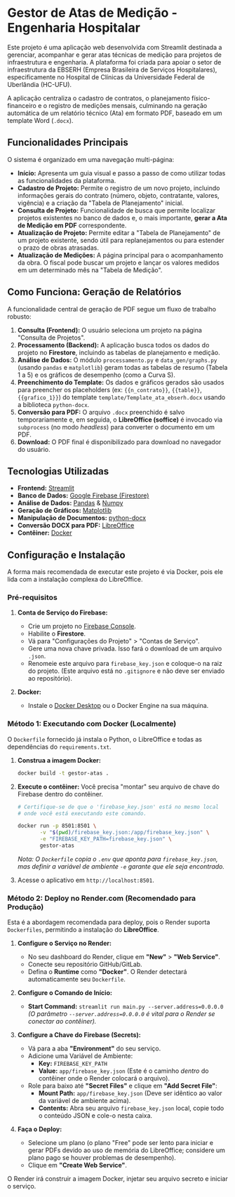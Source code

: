 # Gestor de Atas de Medição - Engenharia Hospitalar

[](https://render.com/) Este projeto é uma aplicação web desenvolvida com Streamlit destinada a gerenciar, acompanhar e gerar atas técnicas de medição para projetos de infraestrutura e engenharia. A plataforma foi criada para apoiar o setor de infraestrutura da EBSERH (Empresa Brasileira de Serviços Hospitalares), especificamente no Hospital de Clínicas da Universidade Federal de Uberlândia (HC-UFU).

A aplicação centraliza o cadastro de contratos, o planejamento físico-financeiro e o registro de medições mensais, culminando na geração automática de um relatório técnico (Ata) em formato PDF, baseado em um template Word (`.docx`).

## Funcionalidades Principais

O sistema é organizado em uma navegação multi-página:

  * **Início:** Apresenta um guia visual e passo a passo de como utilizar todas as funcionalidades da plataforma.
  * **Cadastro de Projeto:** Permite o registro de um novo projeto, incluindo informações gerais do contrato (número, objeto, contratante, valores, vigência) e a criação da "Tabela de Planejamento" inicial.
  * **Consulta de Projeto:** Funcionalidade de busca que permite localizar projetos existentes no banco de dados e, o mais importante, **gerar a Ata de Medição em PDF** correspondente.
  * **Atualização de Projeto:** Permite editar a "Tabela de Planejamento" de um projeto existente, sendo útil para replanejamentos ou para estender o prazo de obras atrasadas.
  * **Atualização de Medições:** A página principal para o acompanhamento da obra. O fiscal pode buscar um projeto e lançar os valores medidos em um determinado mês na "Tabela de Medição".

## Como Funciona: Geração de Relatórios

A funcionalidade central de geração de PDF segue um fluxo de trabalho robusto:

1.  **Consulta (Frontend):** O usuário seleciona um projeto na página "Consulta de Projetos".
2.  **Processamento (Backend):** A aplicação busca todos os dados do projeto no **Firestore**, incluindo as tabelas de planejamento e medição.
3.  **Análise de Dados:** O módulo `processamento.py` e `data_gen/graphs.py` (usando `pandas` e `matplotlib`) geram todas as tabelas de resumo (Tabela 1 a 5) e os gráficos de desempenho (como a Curva S).
4.  **Preenchimento do Template:** Os dados e gráficos gerados são usados para preencher os placeholders (ex: `{{n_contrato}}`, `{{table}}`, `{{grafico_1}}`) do template `template/Template_ata_ebserh.docx` usando a biblioteca `python-docx`.
5.  **Conversão para PDF:** O arquivo `.docx` preenchido é salvo temporariamente e, em seguida, o **LibreOffice (soffice)** é invocado via `subprocess` (no modo *headless*) para converter o documento em um PDF.
6.  **Download:** O PDF final é disponibilizado para download no navegador do usuário.

## Tecnologias Utilizadas

  * **Frontend:** [Streamlit](https://streamlit.io/)
  * **Banco de Dados:** [Google Firebase (Firestore)](https://firebase.google.com/products/firestore)
  * **Análise de Dados:** [Pandas](https://pandas.pydata.org/) & [Numpy](https://numpy.org/)
  * **Geração de Gráficos:** [Matplotlib](https://matplotlib.org/)
  * **Manipulação de Documentos:** [python-docx](https://python-docx.readthedocs.io/en/latest/)
  * **Conversão DOCX para PDF:** [LibreOffice](https://www.libreoffice.org/)
  * **Contêiner:** [Docker](https://www.docker.com/)

## Configuração e Instalação

A forma mais recomendada de executar este projeto é via Docker, pois ele lida com a instalação complexa do LibreOffice.

### Pré-requisitos

1.  **Conta de Serviço do Firebase:**

      * Crie um projeto no [Firebase Console](https://console.firebase.google.com/).
      * Habilite o **Firestore**.
      * Vá para "Configurações do Projeto" \> "Contas de Serviço".
      * Gere uma nova chave privada. Isso fará o download de um arquivo `.json`.
      * Renomeie este arquivo para `firebase_key.json` e coloque-o na raiz do projeto. (Este arquivo está no `.gitignore` e não deve ser enviado ao repositório).

2.  **Docker:**

      * Instale o [Docker Desktop](https://www.docker.com/products/docker-desktop/) ou o Docker Engine na sua máquina.

### Método 1: Executando com Docker (Localmente)

O `Dockerfile` fornecido já instala o Python, o LibreOffice e todas as dependências do `requirements.txt`.

1.  **Construa a imagem Docker:**

    ```bash
    docker build -t gestor-atas .
    ```

2.  **Execute o contêiner:**
    Você precisa "montar" seu arquivo de chave do Firebase dentro do contêiner.

    ```bash
    # Certifique-se de que o 'firebase_key.json' está no mesmo local
    # onde você está executando este comando.

    docker run -p 8501:8501 \
           -v "$(pwd)/firebase_key.json:/app/firebase_key.json" \
           -e "FIREBASE_KEY_PATH=firebase_key.json" \
           gestor-atas
    ```

    *Nota: O `Dockerfile` copia o `.env` que aponta para `firebase_key.json`, mas definir a variável de ambiente `-e` garante que ele seja encontrado.*

3.  Acesse o aplicativo em `http://localhost:8501`.

### Método 2: Deploy no Render.com (Recomendado para Produção)

Esta é a abordagem recomendada para deploy, pois o Render suporta `Dockerfiles`, permitindo a instalação do **LibreOffice**.

1.  **Configure o Serviço no Render:**

      * No seu dashboard do Render, clique em **"New"** \> **"Web Service"**.
      * Conecte seu repositório GitHub/GitLab.
      * Defina o **Runtime** como **"Docker"**. O Render detectará automaticamente seu `Dockerfile`.

2.  **Configure o Comando de Início:**

      * **Start Command:** `streamlit run main.py --server.address=0.0.0.0`
        *(O parâmetro `--server.address=0.0.0.0` é vital para o Render se conectar ao contêiner).*

3.  **Configure a Chave do Firebase (Secrets):**

      * Vá para a aba **"Environment"** do seu serviço.
      * Adicione uma Variável de Ambiente:
          * **Key:** `FIREBASE_KEY_PATH`
          * **Value:** `app/firebase_key.json` (Este é o caminho *dentro* do contêiner onde o Render colocará o arquivo).
      * Role para baixo até **"Secret Files"** e clique em **"Add Secret File"**:
          * **Mount Path:** `app/firebase_key.json` (Deve ser idêntico ao valor da variável de ambiente acima).
          * **Contents:** Abra seu arquivo `firebase_key.json` local, copie todo o conteúdo JSON e cole-o nesta caixa.

4.  **Faça o Deploy:**

      * Selecione um plano (o plano "Free" pode ser lento para iniciar e gerar PDFs devido ao uso de memória do LibreOffice; considere um plano pago se houver problemas de desempenho).
      * Clique em **"Create Web Service"**.

O Render irá construir a imagem Docker, injetar seu arquivo secreto e iniciar o serviço.
